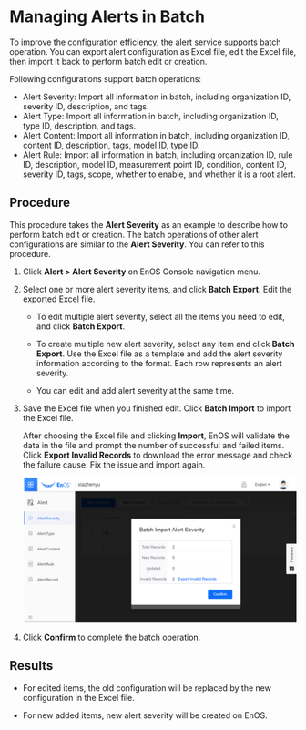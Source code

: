 # Managing Alerts in Batch

To improve the configuration efficiency, the alert service supports batch operation. You can export alert configuration as Excel file, edit the Excel file, then import it back to perform batch edit or creation.

Following configurations support batch operations:

- Alert Severity: Import all information in batch, including organization ID, severity ID, description, and tags.
- Alert Type: Import all information in batch, including organization ID, type ID, description, and tags.
- Alert Content: Import all information in batch, including organization ID, content ID, description, tags, model ID, type ID.
- Alert Rule: Import all information in batch, including organization ID, rule ID, description, model ID, measurement point ID, condition, content ID, severity ID, tags, scope, whether to enable, and whether it is a root alert.


## Procedure

This procedure takes the **Alert Severity** as an example to describe how to perform batch edit or creation. The batch operations of other alert configurations are similar to the **Alert Severity**. You can refer to this procedure.

1. Click **Alert > Alert Severity** on EnOS Console navigation menu. 

2. Select one or more alert severity items, and click **Batch Export**. Edit the exported Excel file.

    - To edit multiple alert severity, select all the items you need to edit, and click **Batch Export**.

    - To create multiple new alert severity, select any item and click **Batch Export**. Use the Excel file as a template and add the alert severity information according to the format. Each row represents an alert severity.

    - You can edit and add alert severity at the same time.

3. Save the Excel file when you finished edit. Click **Batch Import** to import the Excel file.

   After choosing the Excel file and clicking **Import**, EnOS will validate the data in the file and prompt the number of successful and failed items. Click **Export Invalid Records** to download the error message and check the failure cause. Fix the issue and import again.

    ![](media/alert_batch_confirmation.png)

4. Click **Confirm** to complete the batch operation.



## Results

- For edited items, the old configuration will be replaced by the new configuration in the Excel file.

- For new added items, new alert severity will be created on EnOS.

